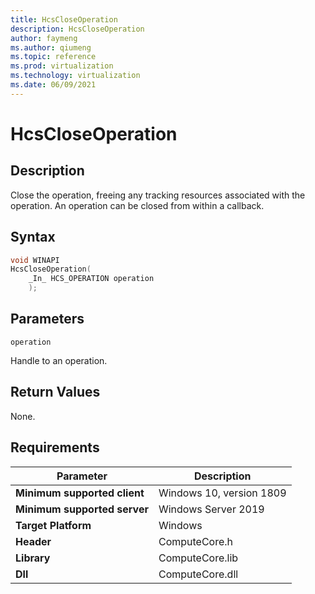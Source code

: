 ```yaml
---
title: HcsCloseOperation
description: HcsCloseOperation
author: faymeng
ms.author: qiumeng
ms.topic: reference
ms.prod: virtualization
ms.technology: virtualization
ms.date: 06/09/2021
---
```

# HcsCloseOperation

## Description

Close the operation, freeing any tracking resources associated with the operation. An operation can be closed from within a callback.

## Syntax

```cpp
void WINAPI
HcsCloseOperation(
    _In_ HCS_OPERATION operation
    );
```

## Parameters

`operation`

Handle to an operation.

## Return Values

None.

## Requirements

|Parameter|Description|
|---|---|
| **Minimum supported client** | Windows 10, version 1809 |
| **Minimum supported server** | Windows Server 2019 |
| **Target Platform** | Windows |
| **Header** | ComputeCore.h |
| **Library** | ComputeCore.lib |
| **Dll** | ComputeCore.dll |
